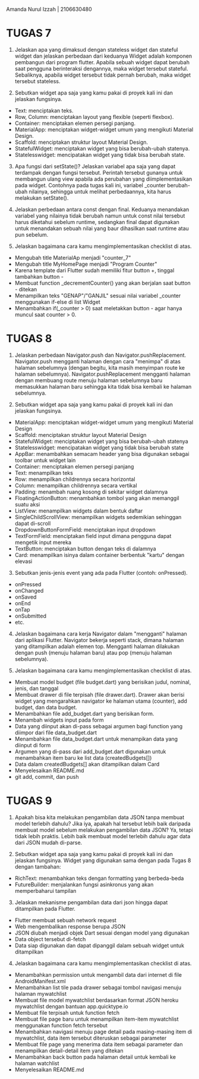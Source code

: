 Amanda Nurul Izzah | 2106630480

# TUGAS 7

1. Jelaskan apa yang dimaksud dengan stateless widget dan stateful widget dan jelaskan perbedaan dari keduanya
Widget adalah komponen pembangun dari program flutter. Apabila sebuah widget dapat berubah saat pengguna berinteraksi dengannya, maka widget tersebut stateful. Sebaliknya, apabila widget tersebut tidak pernah berubah, maka widget tersebut stateless.

2. Sebutkan widget apa saja yang kamu pakai di proyek kali ini dan jelaskan fungsinya.
- Text: menciptakan teks.
- Row, Column: menciptakan layout yang flexible (seperti flexbox).
- Container: menciptakan elemen persegi panjang.
- MaterialApp: menciptakan widget-widget umum yang mengikuti Material Design. 
- Scaffold: menciptakan struktur layout Material Design.
- StatefulWidget: menciptakan widget yang bisa berubah-ubah statenya.
- Statelesswidget: mencipatakan widget yang tidak bisa berubah state.

3. Apa fungsi dari setState()? Jelaskan variabel apa saja yang dapat terdampak dengan fungsi tersebut.
Perintah tersebut gunanya untuk membangun ulang view apabila ada perubahan yang diimplementasikan pada widget. Contohnya pada tugas kali ini, variabel _counter 
berubah-ubah nilainya, sehingga untuk melihat perbedaannya, kita harus melakukan setState().

4. Jelaskan perbedaan antara const dengan final.
Keduanya menandakan variabel yang nilainya tidak berubah namun untuk const nilai tersebut harus diketahui sebelum runtime, sedangkan final dapat digunakan untuk menandakan sebuah nilai yang baur dihasilkan saat runtime atau pun sebelum.

5. Jelaskan bagaimana cara kamu mengimplementasikan checklist di atas.
- Mengubah title MaterialAp menjadi "counter_7"
- Mengubah title MyHomePage menjadi "Program Counter"
- Karena template dari Flutter sudah memiliki fitur button +, tinggal tambahkan button -
- Membuat function _decrementCounter() yang akan berjalan saat button - ditekan
- Menampilkan teks "GENAP"/"GANJIL" sesuai nilai variabel _counter menggunakan if-else di list Widget 
- Menambahkan if(_counter > 0) saat meletakkan button - agar hanya muncul saat counter > 0.

# TUGAS 8
1. Jelaskan perbedaan Navigator.push dan Navigator.pushReplacement.
Navigator.push mengganti halaman dengan cara "menimpa" di atas halaman sebelumnya (dengan begitu, kita masih menyimpan route ke halaman sebelumnya). Navigator.pushReplacement mengganti halaman dengan membuang route menuju halaman sebelumnya baru memasukkan halaman baru sehingga kita tidak bisa kembali ke halaman sebelumnya.

2. Sebutkan widget apa saja yang kamu pakai di proyek kali ini dan jelaskan fungsinya.
- MaterialApp: menciptakan widget-widget umum yang mengikuti Material Design 
- Scaffold: menciptakan struktur layout Material Design
- StatefulWidget: menciptakan widget yang bisa berubah-ubah statenya
- Statelesswidget: mencipatakan widget yang tidak bisa berubah state
- AppBar: menambahkan semacam header yang bisa digunakan sebagai toolbar untuk widget lain
- Container: menciptakan elemen persegi panjang
- Text: menampilkan teks
- Row: menampilkan childrennya secara horizontal
- Column: menampilkan childrennya secara vertikal
- Padding: menambah ruang kosong di sekitar widget dalamnya
- FloatingActionButton: menambahkan tombol yang akan memanggil suatu aksi
- ListView: menampilkan widgets dalam bentuk daftar
- SingleChildScrollView: menampilkan widgets sedemikian sehinggan dapat di-scroll
- DropdownButtonFormField: menciptakan input dropdown
- TextFormField: menciptakan field input dimana pengguna dapat mengetik input mereka
- TextButton: menciptakan button dengan teks di dalamnya
- Card: menampilkan isinya dalam container berbentuk "kartu" dengan elevasi

3. Sebutkan jenis-jenis event yang ada pada Flutter (contoh: onPressed).
- onPressed
- onChanged
- onSaved
- onEnd
- onTap
- onSubmitted
- etc.

4. Jelaskan bagaimana cara kerja Navigator dalam "mengganti" halaman dari aplikasi Flutter.
Navigator bekerja seperti stack, dimana halaman yang ditampilkan adalah elemen top. Mengganti halaman dilakukan dengan push (menuju halaman baru) atau pop (menuju halaman sebelumnya).

5. Jelaskan bagaimana cara kamu mengimplementasikan checklist di atas.
- Membuat model budget (file budget.dart) yang berisikan judul, nominal, jenis, dan tanggal
- Membuat drawer di file terpisah (file drawer.dart).  Drawer akan berisi widget yang mengarahkan navigator ke halaman utama (counter),
add budget, dan data budget.
- Menambahkan file add_budget.dart yang berisikan form. 
- Menambah widgets input pada form
- Data yang diinput akan di-pass sebagai argumen bagi function yang diimpor dari file data_budget.dart
- Menambahkan file data_budget.dart untuk menampikan data yang diinput di form
- Argumen yang di-pass dari add_budget.dart digunakan untuk menambahkan item baru ke list data (createdBudgets[])
- Data dalam createdBudgets[] akan ditampilkan dalam Card
- Menyelesaikan README.md
- git add, commit, dan push

# TUGAS 9

1. Apakah bisa kita melakukan pengambilan data JSON tanpa membuat model terlebih dahulu? Jika iya, apakah hal tersebut lebih baik daripada membuat model sebelum melakukan pengambilan data JSON?
Ya, tetapi tidak lebih praktis. Lebih baik membuat model terlebih dahulu agar data dari JSON mudah di-parse.

2. Sebutkan widget apa saja yang kamu pakai di proyek kali ini dan jelaskan fungsinya.
Widget yang digunakan sama dengan pada Tugas 8 dengan tambahan:
- RichText: menambahkan teks dengan formatting yang berbeda-beda
- FutureBuilder: menjalankan fungsi asinkronus yang akan memperbaharui tampilan

3. Jelaskan mekanisme pengambilan data dari json hingga dapat ditampilkan pada Flutter.
- Flutter membuat sebuah network request
- Web mengembalikan response berupa JSON
- JSON diubah menjadi objek Dart sesuai dengan model yang digunakan
- Data object tersebut di-fetch
- Data siap digunakan dan dapat dipanggil dalam sebuah widget untuk ditampilkan

4. Jelaskan bagaimana cara kamu mengimplementasikan checklist di atas.
- Menambahkan permission untuk mengambil data dari internet di file AndroidManifest.xml
- Menambahkan list tile pada drawer sebagai tombol navigasi menuju halaman mywatchlist
- Membuat file model mywatchlist berdasarkan format JSON heroku mywatchlist dengan bantuan app.quicktype.io
- Membuat file terpisah untuk function fetch
- Membuat file page baru untuk menampilkan item-item mywatchlist menggunakan function fetch tersebut
- Menambahkan navigasi menuju page detail pada masing-masing item di mywatchlist, data item tersebut diteruskan sebagai parameter
- Membuat file page yang menerima data item sebagai parameter dan menampilkan detail-detail item yang ditekan
- Menambahkan back button pada halaman detail untuk kembali ke halaman watchlist
- Menyelesaikan README.md